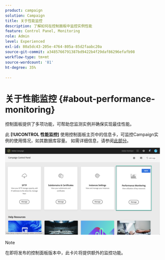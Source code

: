 ```yaml
---
product: campaign
solution: Campaign
title: 关于性能监控
description: 了解如何在控制面板中监控实例性能
feature: Control Panel, Monitoring
role: Admin
level: Experienced
exl-id: 80a5dc43-205e-4764-805a-85d2faabc20a
source-git-commit: a3485766791387bd9422b4f29daf86296efafb98
workflow-type: tm+mt
source-wordcount: '81'
ht-degree: 35%

---
```


# 关于性能监控 {#about-performance-monitoring}

控制面板提供了多项功能，可帮助您监测实例并确保实现最佳性能。

此 **[!UICONTROL 性能监控]** 使用控制面板主页中的信息卡，可监控Campaign实例的使用情况，如其数据库容量。 如需详细信息，请参阅[此部分](../../performance-monitoring/using/database-monitoring.md)。

![](assets/performance_card.png)

>[!NOTE]
>
>在即将发布的控制面板版本中，此卡片将提供额外的监控功能。

